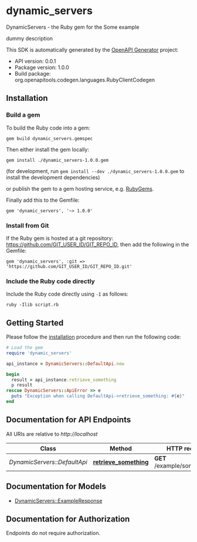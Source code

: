 # dynamic_servers

DynamicServers - the Ruby gem for the Some example

dummy description

This SDK is automatically generated by the [OpenAPI Generator](https://openapi-generator.tech) project:

- API version: 0.0.1
- Package version: 1.0.0
- Build package: org.openapitools.codegen.languages.RubyClientCodegen

## Installation

### Build a gem

To build the Ruby code into a gem:

```shell
gem build dynamic_servers.gemspec
```

Then either install the gem locally:

```shell
gem install ./dynamic_servers-1.0.0.gem
```

(for development, run `gem install --dev ./dynamic_servers-1.0.0.gem` to install the development dependencies)

or publish the gem to a gem hosting service, e.g. [RubyGems](https://rubygems.org/).

Finally add this to the Gemfile:

    gem 'dynamic_servers', '~> 1.0.0'

### Install from Git

If the Ruby gem is hosted at a git repository: https://github.com/GIT_USER_ID/GIT_REPO_ID, then add the following in the Gemfile:

    gem 'dynamic_servers', :git => 'https://github.com/GIT_USER_ID/GIT_REPO_ID.git'

### Include the Ruby code directly

Include the Ruby code directly using `-I` as follows:

```shell
ruby -Ilib script.rb
```

## Getting Started

Please follow the [installation](#installation) procedure and then run the following code:

```ruby
# Load the gem
require 'dynamic_servers'

api_instance = DynamicServers::DefaultApi.new

begin
  result = api_instance.retrieve_something
  p result
rescue DynamicServers::ApiError => e
  puts "Exception when calling DefaultApi->retrieve_something: #{e}"
end

```

## Documentation for API Endpoints

All URIs are relative to *http://localhost*

Class | Method | HTTP request | Description
------------ | ------------- | ------------- | -------------
*DynamicServers::DefaultApi* | [**retrieve_something**](docs/DefaultApi.md#retrieve_something) | **GET** /example/someMethod | 


## Documentation for Models

 - [DynamicServers::ExampleResponse](docs/ExampleResponse.md)


## Documentation for Authorization

Endpoints do not require authorization.

